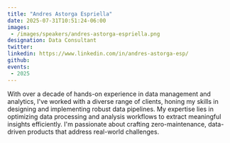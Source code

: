 ```yaml
---
title: "Andres Astorga Espriella"
date: 2025-07-31T10:51:24-06:00
images: 
 - /images/speakers/andres-astorga-espriella.png
designation: Data Consultant
twitter: 
linkedin: https://www.linkedin.com/in/andres-astorga-esp/
github: 
events:
 - 2025
---
```


With over a decade of hands-on experience in data management and analytics, I've worked with a diverse range of clients, honing my skills in designing and implementing robust data pipelines. My expertise lies in optimizing data processing and analysis workflows to extract meaningful insights efficiently. I'm passionate about crafting zero-maintenance, data-driven products that address real-world challenges.

